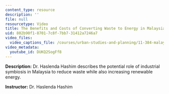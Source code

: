 ```yaml
---
content_type: resource
description: ''
file: null
resourcetype: Video
title: The Benefits and Costs of Converting Waste to Energy in Malaysia
uid: 802b90f1-8701-7c8f-7bb7-31412a7246a7
video_files:
  video_captions_file: /courses/urban-studies-and-planning/11-384-malaysia-sustainable-cities-practicum-spring-2018/related-resources/2015-teaching-videos/the-benefits-and-costs-of-converting-waste-to-energy-in-malaysia/DUKQ2SogFf8.vtt
video_metadata:
  youtube_id: DUKQ2SogFf8
---
```


**Description:** Dr. Haslenda Hashim describes the potential role of industrial symbiosis in Malaysia to reduce waste while also increasing renewable energy.

**Instructor:** Dr. Haslenda Hashim